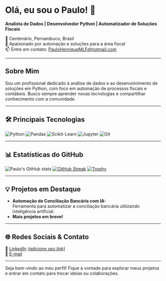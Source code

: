 # Olá, eu sou o Paulo! 👋

**Analista de Dados | Desenvolvedor Python | Automatizador de Soluções Fiscais**

📍 Centenário, Pernambuco, Brasil  
🚀 Apaixonado por automação e soluções para a área fiscal  
📫 Entre em contato: [PauloHenriqueMLF@hotmail.com](mailto:PauloHenriqueMLF@hotmail.com)

---

## Sobre Mim

Sou um profissional dedicado à análise de dados e ao desenvolvimento de soluções em Python, com foco em automação de processos fiscais e contábeis. Busco sempre aprender novas tecnologias e compartilhar conhecimento com a comunidade.

---

## 🛠️ Principais Tecnologias

![Python](https://img.shields.io/badge/-Python-3776AB?style=for-the-badge&logo=python&logoColor=white)
![Pandas](https://img.shields.io/badge/-Pandas-150458?style=for-the-badge&logo=pandas&logoColor=white)
![Scikit-Learn](https://img.shields.io/badge/-Scikit_Learn-F7931E?style=for-the-badge&logo=scikit-learn&logoColor=white)
![Jupyter](https://img.shields.io/badge/-Jupyter-F37626?style=for-the-badge&logo=jupyter&logoColor=white)
![Git](https://img.shields.io/badge/-Git-F05032?style=for-the-badge&logo=git&logoColor=white)

---

## 📊 Estatísticas do GitHub

![Paulo's GitHub stats](https://github-readme-stats.vercel.app/api?username=PauloHmlf&show_icons=true&theme=radical)
[![GitHub Streak](https://github-readme-streak-stats.herokuapp.com/?user=PauloHmlf)](https://git.io/streak-stats)
[![Trophy](https://github-profile-trophy.vercel.app/?username=PauloHmlf&theme=onedark)](https://github.com/ryo-ma/github-profile-trophy)

---

## 💡 Projetos em Destaque

- **Automação de Conciliação Bancária com IA:**  
  Ferramenta para automatizar a conciliação bancária utilizando inteligência artificial.
- **Mais projetos em breve!**

---

## 🌐 Redes Sociais & Contato

🔗 [LinkedIn](#) *[(adicione seu link)](https://www.linkedin.com/in/paulo-henrique-0b81b3249?utm_source=share&utm_campaign=share_via&utm_content=profile&utm_medium=android_app)*  
📧 [E-mail](mailto:PauloHenriqueMLF@hotmail.com)

---

Seja bem-vindo ao meu perfil! Fique à vontade para explorar meus projetos e entrar em contato para trocar ideias ou colaborações.
